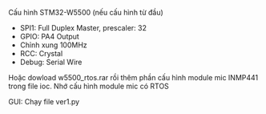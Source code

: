 Cấu hình STM32-W5500 (nếu cấu hình từ đầu)
- SPI1: Full Duplex Master, prescaler: 32
- GPIO: PA4 Output
- Chỉnh xung 100MHz
- RCC: Crystal
- Debug: Serial Wire

Hoặc dowload w5500_rtos.rar rồi thêm phần cấu hình module mic INMP441 trong file ioc. Nhớ cấu hình module mic có RTOS

GUI: Chạy file ver1.py
